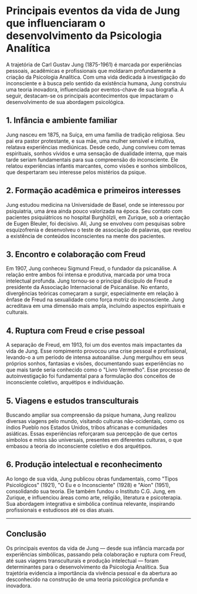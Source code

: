 
# Principais eventos da vida de Jung que influenciaram o desenvolvimento da Psicologia Analítica

A trajetória de Carl Gustav Jung (1875-1961) é marcada por experiências pessoais, acadêmicas e profissionais que moldaram profundamente a criação da Psicologia Analítica. Com uma vida dedicada à investigação do inconsciente e à busca pelo sentido da existência humana, Jung construiu uma teoria inovadora, influenciada por eventos-chave de sua biografia. A seguir, destacam-se os principais acontecimentos que impactaram o desenvolvimento de sua abordagem psicológica.

## 1. Infância e ambiente familiar

Jung nasceu em 1875, na Suíça, em uma família de tradição religiosa. Seu pai era pastor protestante, e sua mãe, uma mulher sensível e intuitiva, relatava experiências mediúnicas. Desde cedo, Jung conviveu com temas espirituais, sonhos vívidos e uma sensação de dualidade interna, que mais tarde seriam fundamentais para sua compreensão do inconsciente. Ele relatou experiências infantis marcantes, como visões e sonhos simbólicos, que despertaram seu interesse pelos mistérios da psique.

## 2. Formação acadêmica e primeiros interesses

Jung estudou medicina na Universidade de Basel, onde se interessou por psiquiatria, uma área ainda pouco valorizada na época. Seu contato com pacientes psiquiátricos no hospital Burghölzli, em Zurique, sob a orientação de Eugen Bleuler, foi decisivo. Ali, Jung se envolveu com pesquisas sobre esquizofrenia e desenvolveu o teste de associação de palavras, que revelou a existência de conteúdos inconscientes na mente dos pacientes.

## 3. Encontro e colaboração com Freud

Em 1907, Jung conheceu Sigmund Freud, o fundador da psicanálise. A relação entre ambos foi intensa e produtiva, marcada por uma troca intelectual profunda. Jung tornou-se o principal discípulo de Freud e presidente da Associação Internacional de Psicanálise. No entanto, divergências teóricas começaram a surgir, especialmente em relação à ênfase de Freud na sexualidade como força motriz do inconsciente. Jung acreditava em uma dimensão mais ampla, incluindo aspectos espirituais e culturais.

## 4. Ruptura com Freud e crise pessoal

A separação de Freud, em 1913, foi um dos eventos mais impactantes da vida de Jung. Esse rompimento provocou uma crise pessoal e profissional, levando-o a um período de intensa autoanálise. Jung mergulhou em seus próprios sonhos, fantasias e visões, documentando suas experiências no que mais tarde seria conhecido como o "Livro Vermelho". Esse processo de autoinvestigação foi fundamental para a formulação dos conceitos de inconsciente coletivo, arquétipos e individuação.

## 5. Viagens e estudos transculturais

Buscando ampliar sua compreensão da psique humana, Jung realizou diversas viagens pelo mundo, visitando culturas não-ocidentais, como os índios Pueblo nos Estados Unidos, tribos africanas e comunidades asiáticas. Essas experiências reforçaram sua percepção de que certos símbolos e mitos são universais, presentes em diferentes culturas, o que embasou a teoria do inconsciente coletivo e dos arquétipos.

## 6. Produção intelectual e reconhecimento

Ao longo de sua vida, Jung publicou obras fundamentais, como "Tipos Psicológicos" (1921), "O Eu e o Inconsciente" (1928) e "Aion" (1951), consolidando sua teoria. Ele também fundou o Instituto C.G. Jung, em Zurique, e influenciou áreas como arte, religião, literatura e psicoterapia. Sua abordagem integrativa e simbólica continua relevante, inspirando profissionais e estudiosos até os dias atuais.

---

## Conclusão

Os principais eventos da vida de Jung — desde sua infância marcada por experiências simbólicas, passando pela colaboração e ruptura com Freud, até suas viagens transculturais e produção intelectual — foram determinantes para o desenvolvimento da Psicologia Analítica. Sua trajetória evidencia a importância da vivência pessoal e da abertura ao desconhecido na construção de uma teoria psicológica profunda e inovadora.
```
